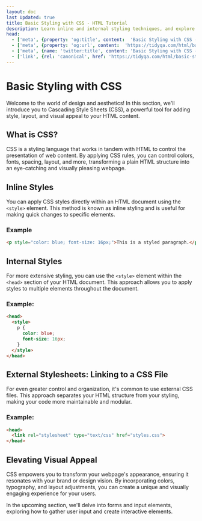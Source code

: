 ```yaml
---
layout: doc
last Updated: true
title: Basic Styling with CSS - HTML Tutorial
description: Learn inline and internal styling techniques, and explore the power of external stylesheets for organized and efficient design management. 
head:
  - ['meta', {property: 'og:title', content:  'Basic Styling with CSS - HTML Tutorial' }]
  - ['meta', {property: 'og:url', content:  'https://tidyqa.com/html/basic-styling-with-css/' }] 
  - ['meta', {name: 'twitter:title', content: 'Basic Styling with CSS - HTML Tutorial'}]
  - ['link', {rel: 'canonical', href: 'https://tidyqa.com/html/basic-styling-with-css/'}]
---
```


# Basic Styling with CSS

Welcome to the world of design and aesthetics! In this section, we'll introduce you to Cascading Style Sheets (CSS), a powerful tool for adding style, layout, and visual appeal to your HTML content.

## What is CSS?

CSS is a styling language that works in tandem with HTML to control the presentation of web content. By applying CSS rules, you can control colors, fonts, spacing, layout, and more, transforming a plain HTML structure into an eye-catching and visually pleasing webpage.

## Inline Styles

You can apply CSS styles directly within an HTML document using the `<style>` element. This method is known as inline styling and is useful for making quick changes to specific elements.

### Example

```html
<p style="color: blue; font-size: 16px;">This is a styled paragraph.</p>
```

## Internal Styles

For more extensive styling, you can use the `<style>` element within the `<head>` section of your HTML document. This approach allows you to apply styles to multiple elements throughout the document.

### Example:

```html
<head>
  <style>
    p {
      color: blue;
      font-size: 16px;
    }
  </style>
</head>
```

## External Stylesheets: Linking to a CSS File

For even greater control and organization, it's common to use external CSS files. This approach separates your HTML structure from your styling, making your code more maintainable and modular.

### Example:

```html
<head>
  <link rel="stylesheet" type="text/css" href="styles.css">
</head>
```

## Elevating Visual Appeal

CSS empowers you to transform your webpage's appearance, ensuring it resonates with your brand or design vision. By incorporating colors, typography, and layout adjustments, you can create a unique and visually engaging experience for your users.

In the upcoming section, we'll delve into forms and input elements, exploring how to gather user input and create interactive elements.